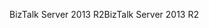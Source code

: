 <span data-ttu-id="bd884-101">BizTalk Server 2013 R2</span><span class="sxs-lookup"><span data-stu-id="bd884-101">BizTalk Server 2013 R2</span></span>